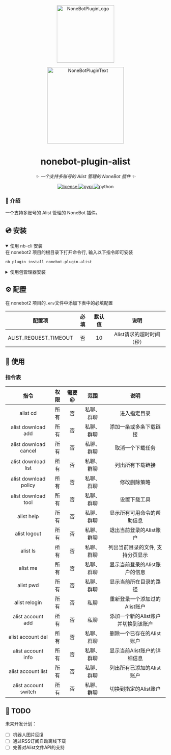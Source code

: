<div align="center">
  <a href="https://v2.nonebot.dev/store"><img src="https://github.com/A-kirami/nonebot-plugin-template/blob/resources/nbp_logo.png" width="180" height="180" alt="NoneBotPluginLogo"></a>
  <br>
  <p><img src="https://github.com/A-kirami/nonebot-plugin-template/blob/resources/NoneBotPlugin.svg" width="240" alt="NoneBotPluginText"></p>
</div>

<div align="center">

# nonebot-plugin-alist

_✨ 一个支持多账号的 Alist 管理的 NoneBot 插件 ✨_


<a href="./LICENSE">
    <img src="https://img.shields.io/github/license/iam57ao/nonebot-plugin-alist.svg" alt="license">
</a>
<a href="https://pypi.python.org/pypi/nonebot-plugin-alist">
    <img src="https://img.shields.io/pypi/v/nonebot-plugin-alist.svg" alt="pypi">
</a>
<img src="https://img.shields.io/badge/python-3.11+-blue.svg" alt="python">

</div>

### 📖 介绍

一个支持多账号的 Alist 管理的 NoneBot 插件。

## 💿 安装

<details open>
<summary>使用 nb-cli 安装</summary>
在 nonebot2 项目的根目录下打开命令行, 输入以下指令即可安装

    nb plugin install nonebot-plugin-alist

</details>

<details>
<summary>使用包管理器安装</summary>
在 nonebot2 项目的插件目录下, 打开命令行, 根据你使用的包管理器, 输入相应的安装命令

<details>
<summary>pip</summary>

    pip install nonebot-plugin-alist

</details>
<details>
<summary>pdm</summary>

    pdm add nonebot-plugin-alist

</details>
<details>
<summary>poetry</summary>

    poetry add nonebot-plugin-alist

</details>
<details>
<summary>conda</summary>

    conda install nonebot-plugin-alist

</details>

打开 nonebot2 项目根目录下的 `pyproject.toml` 文件, 在 `[tool.nonebot]` 部分追加写入

    plugins = ["nonebot_plugin_alist"]

</details>

## ⚙️ 配置

在 nonebot2 项目的`.env`文件中添加下表中的必填配置

|          配置项          | 必填 | 默认值 |       说明        |
|:---------------------:|:--:|:---:|:---------------:|
| ALIST_REQUEST_TIMEOUT | 否  | 10  | Alist请求的超时时间（秒） |

## 🎉 使用

### 指令表

|          指令           | 权限 | 需要@ |  范围   |          说明          |
|:---------------------:|:--:|:---:|:-----:|:--------------------:|
|       alist cd        | 所有 |  否  | 私聊、群聊 |        进入指定目录        |
|  alist download add   | 所有 |  否  | 私聊、群聊 |     添加一条或多条下载链接      |
| alist download cancel | 所有 |  否  | 私聊、群聊 |       取消一个下载任务       |
|  alist download list  | 所有 |  否  | 私聊、群聊 |       列出所有下载链接       |
| alist download policy | 所有 |  否  | 私聊、群聊 |        修改删除策略        |
|  alist download tool  | 所有 |  否  | 私聊、群聊 |        设置下载工具        |
|      alist help       | 所有 |  否  | 私聊、群聊 |    显示所有可用命令的帮助信息     |
|     alist logout      | 所有 |  否  | 私聊、群聊 |    退出当前登录的Alist账户    |
|       alist ls        | 所有 |  否  | 私聊、群聊 |  列出当前目录的文件, 支持分页显示   |
|       alist me        | 所有 |  否  | 私聊、群聊 |  显示当前登录的Alist账户的信息   |
|       alist pwd       | 所有 |  否  | 私聊、群聊 |     显示当前所在目录的路径      |
|     alist relogin     | 所有 |  否  |  私聊   |  重新登录一个添加过的Alist账户   |
|   alist account add   | 所有 |  否  |  私聊   | 添加一个新的Alist账户并切换到该账户 |
|   alist account del   | 所有 |  否  | 私聊、群聊 |   删除一个已存在的Alist账户    |
|  alist account info   | 所有 |  否  | 私聊、群聊 |   显示当前Alist账户的详细信息   |
|  alist account list   | 所有 |  否  | 私聊、群聊 |   列出所有已添加的Alist账户    |
| alist account switch  | 所有 |  否  | 私聊、群聊 |    切换到指定的Alist账户     |

## 📝 TODO

未来开发计划：

- [ ] 机器人图片回复
- [ ] 通过RSS订阅自动离线下载
- [ ] 完善对Alist文件API的支持